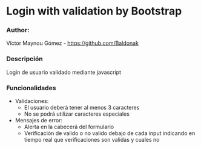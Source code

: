 # Login with validation by Bootstrap
### Author: 
Víctor Maynou Gómez - https://github.com/Baldonak

### Descripción

Login de usuario validado mediante javascript

### Funcionalidades
* Validaciones:
  * El usuario deberá tener al menos 3 caracteres
  * No se podrá utilizar caracteres especiales
* Mensajes de error:
  * Alerta en la cabecerá del formulario 
  * Verificación de valido o no valido debajo de cada input indicando en tiempo real
  que verificaciones son validas y cuales no
 
 
